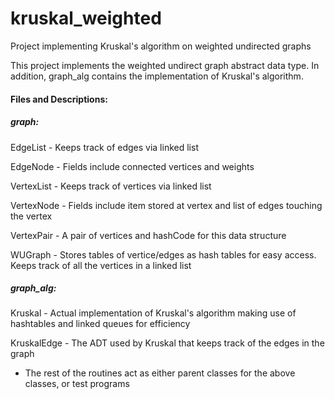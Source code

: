 kruskal_weighted
================

Project implementing Kruskal's algorithm on weighted undirected graphs

This project implements the weighted undirect graph abstract data type. In addition, graph_alg contains the implementation of Kruskal's algorithm.

#### Files and Descriptions:

##### graph:

EdgeList - Keeps track of edges via linked list

EdgeNode - Fields include connected vertices and weights

VertexList - Keeps track of vertices via linked list

VertexNode - Fields include item stored at vertex and list of edges touching the vertex

VertexPair - A pair of vertices and hashCode for this data structure

WUGraph - Stores tables of vertice/edges as hash tables for easy access. Keeps track of all the vertices in a linked list

##### graph_alg:

Kruskal - Actual implementation of Kruskal's algorithm making use of hashtables and linked queues for efficiency

KruskalEdge - The ADT used by Kruskal that keeps track of the edges in the graph


 - The rest of the routines act as either parent classes for the above classes, or test programs
